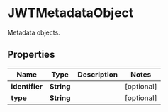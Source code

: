 

# JWTMetadataObject

Metadata objects.

## Properties

| Name | Type | Description | Notes |
|------------ | ------------- | ------------- | -------------|
|**identifier** | **String** |  |  [optional] |
|**type** | **String** |  |  [optional] |



